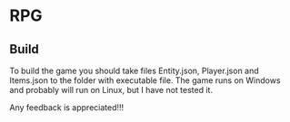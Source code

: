 # RPG
## Build
To build the game you should take files Entity.json, Player.json and Items.json to the folder with executable file. The game runs on Windows and probably will run on Linux, but I have not tested it.

Any feedback is appreciated!!!
